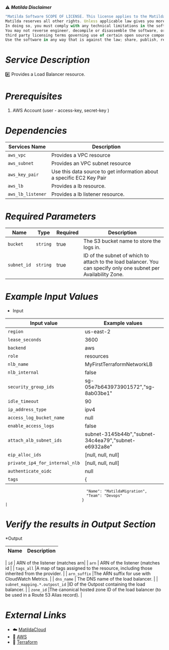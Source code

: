 :warning: ***Matilda Disclaimer***
```javascript
"Matilda Software SCOPE OF LICENSE. This license applies to the Matilda cloud product. The software is licensed, not sold. This agreement only gives you some rights to use the software. 
Matilda reserves all other rights. Unless applicable law gives you more rights despite this limitation, you may use the software only as expressly permitted in this agreement. 
In doing so, you must comply with any technical limitations in the software that only allow you to use it in certain ways. 
You may not reverse engineer, decompile or disassemble the software, or otherwise attempt to derive the source code for the software except and solely to the extent required by 
third party licensing terms governing use of certain open source components that may be included in the software; remove, minimize, block or modify any notices of Matilda or its suppliers in the software; 
Use the software in any way that is against the law; share, publish, rent or lease the software, or provide the software as a offering for others to use."
```

# *Service Description*
:hash: Provides a Load Balancer resource.

# *Prerequisites*
1. AWS Account (user - access-key, secret-key )

# *Dependencies*
| **Services Name**        | **Description**                                                      |
|--------------------------|----------------------------------------------------------------------|
| `aws_vpc`                | Provides a VPC resource                                              |
| `aws_subnet`             | Provides an VPC subnet resource                                      |
| `aws_key_pair`           | Use this data source to get information about a specific EC2 Key Pair|
| `aws_lb`                 | Provides a lb  resource.                                 |
| `aws_lb_listener`        | Provides a lb listener resource.                                 |


# *Required Parameters*
| Name | Type | Required | Description |
| --- | --- | --- | --- |
| `bucket` | `string` | true | The S3 bucket name to store the logs in.              |
| `subnet_id` | `string` | true| ID of the subnet of which to attach to the load balancer. You can specify only one subnet per Availability Zone.                  |








# *Example Input Values*
* Input

| Input value                       | Example values                                                                           |
|-----------------------------------|------------------------------------------------------------------------------------------|
| `region`                          | us-east-2                                                                                | 
| `lease_seconds`                   | 3600                                                                                     |
| `backend`                         | aws                                                                                      |
| `role`                            | resources                                                                                |
| `nlb_name`                        | MyFirstTerraformNetworkLB                                                                    |
| `nlb_internal`                    | false                                                                                    |
| `security_group_ids`              | sg-05e7b643973901572","sg-8ab03be1"                                                      |
| `idle_timeout`                    | 90                                                                                       |
| `ip_address_type`                 | ipv4                                                                                     |
| `access_log_bucket_name`          | null                                                                                     |
| `enable_access_logs`              | false                                                                                    |
| `attach_alb_subnet_ids`           | subnet-3145b44b","subnet-34c4ea79","subnet-e6932a8e"                                     |
| `eip_alloc_ids`                   | [null, null, null]                                                                       |
| `private_ip4_for_internal_nlb`    | [null, null, null]                                                                       |
| `authenticate_oidc`               | null                                                                                     |
| `tags`                            | {
                                        "Name": "MatildaMigration",
                                        "Team": "Devops"
                                      }                                                                               |






# *Verify the results in Output Section*
*Output

| Name | Description |
| ------------- | ------------- |

| `id` | ARN of the listener (matches arn|
| `arn` | ARN of the listener (matches id |
| `tags_all` |A map of tags assigned to the resource, including those inherited from the provider. |
| `arn_suffix` |The ARN suffix for use with CloudWatch Metrics. |
| `dns_name` | The DNS name of the load balancer. |
| `subnet_mapping.*.outpost_id` |ID of the Outpost containing the load balancer. |
| `zone_id` |The canonical hosted zone ID of the load balancer (to be used in a Route 53 Alias record). |


# *External Links*
* :cloud: [MatildaCloud](https://www.matildacloud.com/docs/ "Matildacloud")
* :link: [AWS](https://aws.amazon.com/console/)
* :link: [Terraform](https://registry.terraform.io/providers/hashicorp/aws/latest/docs/resources/lb#attributes-reference)